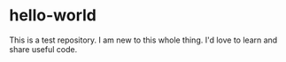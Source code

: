 # hello-world
This is a test repository. 
I am new to this whole thing.    I'd love to learn and share useful code.
